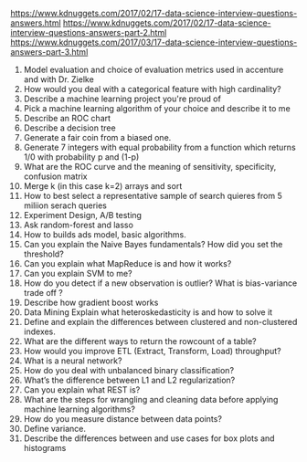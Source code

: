 https://www.kdnuggets.com/2017/02/17-data-science-interview-questions-answers.html
https://www.kdnuggets.com/2017/02/17-data-science-interview-questions-answers-part-2.html
https://www.kdnuggets.com/2017/03/17-data-science-interview-questions-answers-part-3.html
1. Model evaluation and choice of evaluation metrics used in accenture and with Dr. Zielke
2. How would you deal with a categorical feature with high cardinality?
3. Describe a machine learning project you're proud of
4. Pick a machine learning algorithm of your choice and describe it to me
5. Describe an ROC chart
6. Describe a decision tree
7. Generate a fair coin from a biased one.
8. Generate 7 integers with equal probability from a function which returns 1/0 with probability p and (1-p)
9. What are the ROC curve and the meaning of sensitivity, specificity, confusion matrix  
10. Merge k (in this case k=2) arrays and sort
11. How to best select a representative sample of search quieres from 5 miliion serach queries
12. Experiment Design, A/B testing
13. Ask random-forest and lasso 
14. How to builds ads model, basic algorithms.  
15. Can you explain the Naive Bayes fundamentals? How did you set the threshold?
16. Can you explain what MapReduce is and how it works?  
17. Can you explain SVM to me?
18. How do you detect if a new observation is outlier? What is bias-variance trade off ? 
19. Describe how gradient boost works
20. Data Mining Explain what heteroskedasticity is and how to solve it
21. Define and explain the differences between clustered and non-clustered indexes.
22. What are the different ways to return the rowcount of a table?
23. How would you improve ETL (Extract, Transform, Load) throughput?
24. What is a neural network?
25. How do you deal with unbalanced binary classification?
26. What’s the difference between L1 and L2 regularization?
27. Can you explain what REST is?
28. What are the steps for wrangling and cleaning data before applying machine learning algorithms?
29. How do you measure distance between data points?
30. Define variance.
31. Describe the differences between and use cases for box plots and histograms




